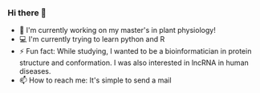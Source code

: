 
### Hi there 👋
- 🌿 I'm currently working on my master's in plant physiology! 
- 💻 I'm currently trying to learn python and R
- ⚡ Fun fact: While studying, I wanted to be a bioinformatician in protein structure and conformation. I was also interested in lncRNA in human diseases. 
- 📫 How to reach me: It's simple to send a mail 

<!--
**bilgeaa/bilgeaa** is a ✨ _special_ ✨ repository because its `README.md` (this file) appears on your GitHub profile.

Here are some ideas to get you started:

- 🔭 I’m currently working on ...
- 🌱 I’m currently learning ...
- 👯 I’m looking to collaborate on ...
- 🤔 I’m looking for help with ...
- 💬 Ask me about ...
- 📫 How to reach me: ...
- 😄 Pronouns: ...
- ⚡ Fun fact: ...
-->
